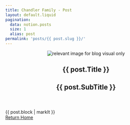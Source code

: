 ```yaml
---
title: Chandler Family - Post
layout: default.liquid
pagination:
  data: notion.posts
  size: 1
  alias: post
permalink: 'posts/{{ post.slug }}/'
---
```


<article class="lg:px-8 max-w-7xl mx-auto px-2 sm:px-6 py-4">
    <header class="lg:text-center max-w-xs flex flex-wrap mx-auto my-0">
        <figure class="w-full image image-ratio-1-1">
            <img src="{{ post.Image }}" class="media" alt="relevant image for blog visual only" />
        </figure>
        <h1 class="mt-2 text-3xl leading-8 font-extrabold tracking-tight text-gray-900 sm:text-4xl">{{ post.Title }}</h1>
        <h2 class="mt-4 max-w-2xl text-xl text-gray-500 lg:mx-auto">{{ post.SubTitle }}</h2>
    </header>
    
<div class="mt-2 text-base text-gray-500">{{ post.block | markIt }}</div>
<a href="/" class="mt-8 flex text-blue-500 underline">Return Home</a>
</article>
